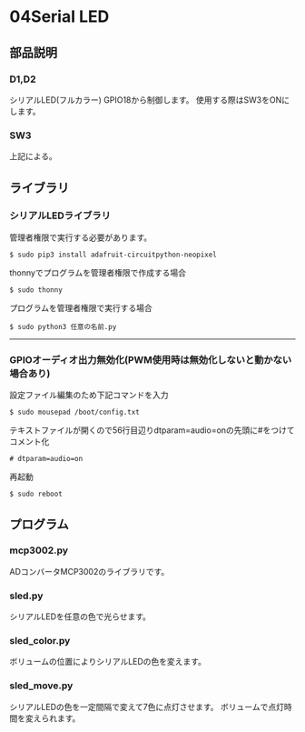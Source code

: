 # 04Serial LED
## 部品説明
### D1,D2
シリアルLED(フルカラー) GPIO18から制御します。 使用する際はSW3をONにします。
### SW3
上記による。   
## ライブラリ
### シリアルLEDライブラリ
管理者権限で実行する必要があります。

```
$ sudo pip3 install adafruit-circuitpython-neopixel
```

thonnyでプログラムを管理者権限で作成する場合

```
$ sudo thonny
```

プログラムを管理者権限で実行する場合

```
$ sudo python3 任意の名前.py
```

----

### GPIOオーディオ出力無効化(PWM使用時は無効化しないと動かない場合あり)

設定ファイル編集のため下記コマンドを入力
```
$ sudo mousepad /boot/config.txt
```
テキストファイルが開くので56行目辺りdtparam=audio=onの先頭に#をつけてコメント化
```
# dtparam=audio=on
```
再起動
```
$ sudo reboot
```


## プログラム
### mcp3002.py
ADコンバータMCP3002のライブラリです。 
### sled.py
シリアルLEDを任意の色で光らせます。
### sled_color.py
ボリュームの位置によりシリアルLEDの色を変えます。
### sled_move.py
シリアルLEDの色を一定間隔で変えて7色に点灯させます。
ボリュームで点灯時間を変えられます。

